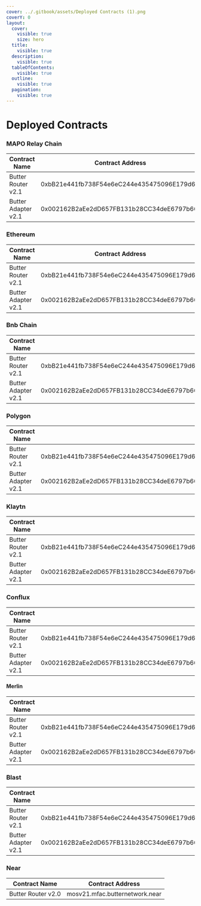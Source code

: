 ```yaml
---
cover: ../.gitbook/assets/Deployed Contracts (1).png
coverY: 0
layout:
  cover:
    visible: true
    size: hero
  title:
    visible: true
  description:
    visible: true
  tableOfContents:
    visible: true
  outline:
    visible: true
  pagination:
    visible: true
---
```


# Deployed Contracts

### MAPO Relay Chain <a href="#mapo-relay-chain-22776" id="mapo-relay-chain-22776"></a>

| Contract Name       | Contract Address                           |
|---------------------| ------------------------------------------ |
| Butter Router v2.1  | 0xbB21e441fb738F54e6eC244e435475096E179d66 |
| Butter Adapter v2.1 | 0x002162B2aEe2dD657FB131b28CC34deE6797b66f |

### Ethereum  <a href="#ethereum-1" id="ethereum-1"></a>

| Contract Name            | Contract Address                           |
| ------------------------ | ------------------------------------------ |
| Butter Router v2.1            | 0xbB21e441fb738F54e6eC244e435475096E179d66 |
| Butter Adapter v2.1           | 0x002162B2aEe2dD657FB131b28CC34deE6797b66f |

### Bnb Chain <a href="#bnb-chain-56" id="bnb-chain-56"></a>

| Contract Name            |                                            |
| ------------------------ | ------------------------------------------ |
| Butter Router v2.1           | 0xbB21e441fb738F54e6eC244e435475096E179d66 |
| Butter Adapter v2.1          | 0x002162B2aEe2dD657FB131b28CC34deE6797b66f |

### Polygon  <a href="#polygon-137" id="polygon-137"></a>

| Contract Name            |                                            |
| ------------------------ | ------------------------------------------ |
| Butter Router v2.1            | 0xbB21e441fb738F54e6eC244e435475096E179d66 |
| Butter Adapter v2.1           | 0x002162B2aEe2dD657FB131b28CC34deE6797b66f |

### Klaytn <a href="#klaytn-8217" id="klaytn-8217"></a>

| Contract Name            |                                            |
| ------------------------ | ------------------------------------------ |
| Butter Router v2.1            | 0xbB21e441fb738F54e6eC244e435475096E179d66 |
| Butter Adapter  v2.1          | 0x002162B2aEe2dD657FB131b28CC34deE6797b66f |

### Conflux <a href="#conflux-1030" id="conflux-1030"></a>

| Contract Name            |                                            |
| ------------------------ | ------------------------------------------ |
| Butter Router v2.1          | 0xbB21e441fb738F54e6eC244e435475096E179d66 |
| Butter Adapter v2.1         | 0x002162B2aEe2dD657FB131b28CC34deE6797b66f |

#### Merlin <a href="#merlin" id="merlin"></a>

| Contract Name            |                                            |
| ------------------------ | ------------------------------------------ |
| Butter Router v2.1            | 0xbB21e441fb738F54e6eC244e435475096E179d66 |
| Butter Adapter v2.1           | 0x002162B2aEe2dD657FB131b28CC34deE6797b66f |


### **Blast** <a href="#blast" id="blast"></a>

| Contract Name            |                                            |
| ------------------------ | ------------------------------------------ |
| Butter Router v2.1            | 0xbB21e441fb738F54e6eC244e435475096E179d66 |
| Butter Adapter v2.1           | 0x002162B2aEe2dD657FB131b28CC34deE6797b66f |

### Near <a href="#near-1360100178526209" id="near-1360100178526209"></a>

| Contract Name      | Contract Address               |
|--------------------| ------------------------------ |
| Butter Router v2.0 | mosv21.mfac.butternetwork.near |

